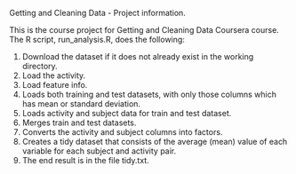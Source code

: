 Getting and Cleaning Data - Project information.

This is the course project for Getting and Cleaning Data Coursera course. 
The R script, run_analysis.R, does the following:

1. Download the dataset if it does not already exist in the working directory.
2. Load the activity. 
3. Load feature info.
4. Loads both training and test datasets, with only those columns which has mean or standard deviation.
5. Loads activity and subject data for train and test dataset.
6. Merges train and test datasets.
7. Converts the activity and subject columns into factors.
8. Creates a tidy dataset that consists of the average (mean) value of each variable for each subject and activity pair.
9. The end result is in the file tidy.txt.
